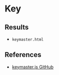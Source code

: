 # Key

## Results
- `keymaster.html`

## References
- [keymaster.js GitHub](https://github.com/madrobby/keymaster)
